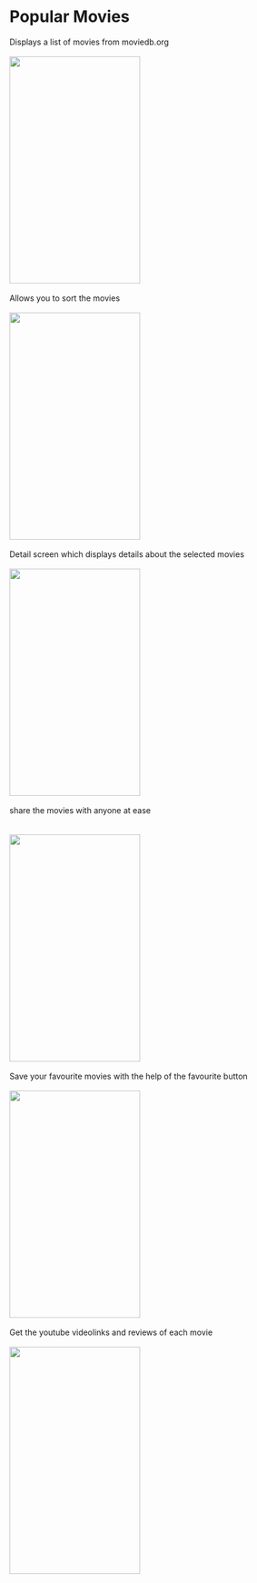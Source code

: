 # Popular Movies 
Displays a list of movies from moviedb.org<br><br>
<img src="https://raw.githubusercontent.com/pranavj7Z/PopularMovies/master/one.png" height=400px; width="230px"></img>
</br>
</br>
Allows you to sort the movies<br>
</br>
<img src="https://raw.githubusercontent.com/pranavj7Z/PopularMovies/master/five.png" height=400px; width="230px"></img>
<br>
</br>
Detail screen which displays details about the selected movies <br>
<br>
<img src="https://raw.githubusercontent.com/pranavj7Z/PopularMovies/master/two.png" height=400px; width="230px"></img>
</br>
<br>
share the movies with anyone at ease<br>
</br>
<br>
<img src="https://raw.githubusercontent.com/pranavj7Z/PopularMovies/master/eight.png" height=400px; width="230px"></img>
</br>
</br>
Save your favourite movies with the help of the favourite button<br>
</br>
<img src="https://raw.githubusercontent.com/pranavj7Z/PopularMovies/master/fou.png" height=400px; width="230px"></img>
</br>
<br>
Get the youtube videolinks and reviews of each movie<br>
</br>
<img src="https://raw.githubusercontent.com/pranavj7Z/PopularMovies/master/six.png" height=400px; width="230px"></img>
